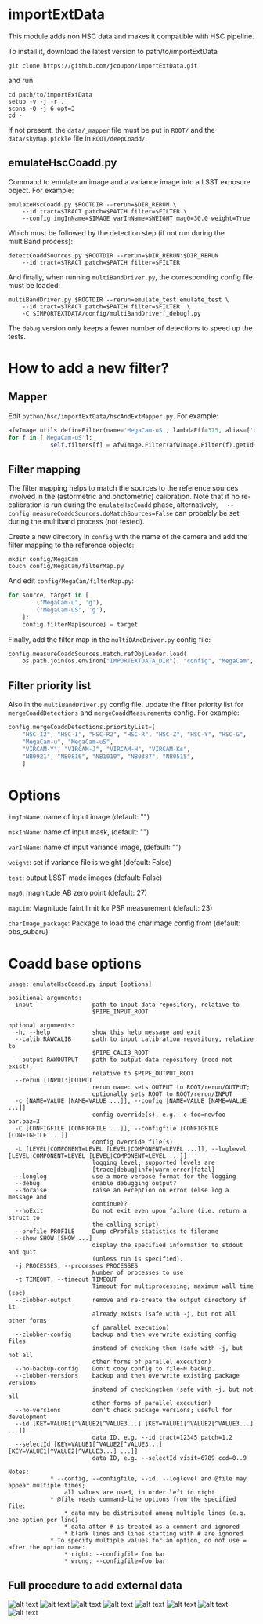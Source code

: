 # importExtData

This module adds non HSC data and makes it compatible with HSC pipeline.

To install it, download the latest version to path/to/importExtData
```
git clone https://github.com/jcoupon/importExtData.git
```
and run
```
cd path/to/importExtData
setup -v -j -r .
scons -Q -j 6 opt=3
cd -
```

If not present, the `data/_mapper` file must be put in `ROOT/`
and the `data/skyMap.pickle` file in `ROOT/deepCoadd/`.

## emulateHscCoadd.py

Command to emulate an image and a variance image into a LSST exposure object. For example:

```shell
emulateHscCoadd.py $ROOTDIR --rerun=$DIR_RERUN \
	--id tract=$TRACT patch=$PATCH filter=$FILTER \
	--config imgInName=$IMAGE varInName=$WEIGHT mag0=30.0 weight=True
```

Which must be followed by the detection step (if not run during the multiBand process):

```shell
detectCoaddSources.py $ROOTDIR --rerun=$DIR_RERUN:$DIR_RERUN
  	--id tract=$TRACT patch=$PATCH filter=$FILTER
```

And finally, when running `multiBandDriver.py`, the corresponding config file must be loaded:

```shell
multiBandDriver.py $ROOTDIR --rerun=emulate_test:emulate_test \
	--id tract=$TRACT patch=$PATCH filter=$FILTER  \
	-C $IMPORTEXTDATA/config/multiBandDriver[_debug].py

```

The `debug` version only keeps a fewer number of detections to speed up the tests.

# How to add a new filter?

## Mapper

Edit `python/hsc/importExtData/hscAndExtMapper.py`. For example:

```python
afwImage.utils.defineFilter(name='MegaCam-uS', lambdaEff=375, alias=['u1', 'u',])
for f in ['MegaCam-uS']:
            self.filters[f] = afwImage.Filter(afwImage.Filter(f).getId()).getName()
```

## Filter mapping

The filter mapping helps to match the sources to the reference sources involved in the (astormetric and photometric) calibration. Note that if no re-calibration is run during the `emulateHscCoadd` phase, alternatively, `  --config measureCoaddSources.doMatchSources=False` can probably be set during the multiband process (not tested).

Create a new directory in `config` with the name of the camera and add the filter mapping to the reference objects:

```shell
mkdir config/MegaCam
touch config/MegaCam/filterMap.py 
```

And edit `config/MegaCam/filterMap.py`:

```python
for source, target in [
        ("MegaCam-u", 'g'),
        ("MegaCam-uS", 'g'),
    ]:
    config.filterMap[source] = target

```

Finally, add the filter map in the `multiBAndDriver.py` config file:

```python
config.measureCoaddSources.match.refObjLoader.load(
    os.path.join(os.environ["IMPORTEXTDATA_DIR"], "config", "MegaCam", "filterMap.py"))
```

## Filter priority list

Also in the `multiBandDriver.py` config file, update the filter priority list for `mergeCoaddDetections` and `mergeCoaddMeasurements` config. For example:

```python
config.mergeCoaddDetections.priorityList=[
    "HSC-I2", "HSC-I", "HSC-R2", "HSC-R", "HSC-Z", "HSC-Y", "HSC-G",
    "MegaCam-u", "MegaCam-uS",
    "VIRCAM-Y", "VIRCAM-J", "VIRCAM-H", "VIRCAM-Ks",
    "NB0921", "NB0816", "NB1010", "NB0387", "NB0515",
    ]
```

# Options

`imgInName`: name of input image (default: "")

`mskInName`: name of input mask, (default: "")

`varInName`: name of input variance image, (default: "")

`weight`: set if variance file is weight (default: False)

`test`: output LSST-made images (default: False)

`mag0`: magnitude AB zero point (default: 27)

`magLim`: Magnitude faint limit for PSF measurement (default: 23)

`charImage_package`: Package to load the charImage config from (default: obs_subaru)

# Coadd base options


```
usage: emulateHscCoadd.py input [options]

positional arguments:
  input                 path to input data repository, relative to
                        $PIPE_INPUT_ROOT

optional arguments:
  -h, --help            show this help message and exit
  --calib RAWCALIB      path to input calibration repository, relative to
                        $PIPE_CALIB_ROOT
  --output RAWOUTPUT    path to output data repository (need not exist),
                        relative to $PIPE_OUTPUT_ROOT
  --rerun [INPUT:]OUTPUT
                        rerun name: sets OUTPUT to ROOT/rerun/OUTPUT;
                        optionally sets ROOT to ROOT/rerun/INPUT
  -c [NAME=VALUE [NAME=VALUE ...]], --config [NAME=VALUE [NAME=VALUE ...]]
                        config override(s), e.g. -c foo=newfoo bar.baz=3
  -C [CONFIGFILE [CONFIGFILE ...]], --configfile [CONFIGFILE [CONFIGFILE ...]]
                        config override file(s)
  -L [LEVEL|COMPONENT=LEVEL [LEVEL|COMPONENT=LEVEL ...]], --loglevel [LEVEL|COMPONENT=LEVEL [LEVEL|COMPONENT=LEVEL ...]]
                        logging level; supported levels are
                        [trace|debug|info|warn|error|fatal]
  --longlog             use a more verbose format for the logging
  --debug               enable debugging output?
  --doraise             raise an exception on error (else log a message and
                        continue)?
  --noExit              Do not exit even upon failure (i.e. return a struct to
                        the calling script)
  --profile PROFILE     Dump cProfile statistics to filename
  --show SHOW [SHOW ...]
                        display the specified information to stdout and quit
                        (unless run is specified).
  -j PROCESSES, --processes PROCESSES
                        Number of processes to use
  -t TIMEOUT, --timeout TIMEOUT
                        Timeout for multiprocessing; maximum wall time (sec)
  --clobber-output      remove and re-create the output directory if it
                        already exists (safe with -j, but not all other forms
                        of parallel execution)
  --clobber-config      backup and then overwrite existing config files
                        instead of checking them (safe with -j, but not all
                        other forms of parallel execution)
  --no-backup-config    Don't copy config to file~N backup.
  --clobber-versions    backup and then overwrite existing package versions
                        instead of checkingthem (safe with -j, but not all
                        other forms of parallel execution)
  --no-versions         don't check package versions; useful for development
  --id [KEY=VALUE1[^VALUE2[^VALUE3...] [KEY=VALUE1[^VALUE2[^VALUE3...] ...]]
                        data ID, e.g. --id tract=12345 patch=1,2
  --selectId [KEY=VALUE1[^VALUE2[^VALUE3...] [KEY=VALUE1[^VALUE2[^VALUE3...] ...]]
                        data ID, e.g. --selectId visit=6789 ccd=0..9

Notes:
            * --config, --configfile, --id, --loglevel and @file may appear multiple times;
                all values are used, in order left to right
            * @file reads command-line options from the specified file:
                * data may be distributed among multiple lines (e.g. one option per line)
                * data after # is treated as a comment and ignored
                * blank lines and lines starting with # are ignored
            * To specify multiple values for an option, do not use = after the option name:
                * right: --configfile foo bar
                * wrong: --configfile=foo bar

```

## Full procedure to add external data

![alt text](https://github.com/jcoupon/importExtData/blob/master/doc/doc.001.png)
![alt text](https://github.com/jcoupon/importExtData/blob/master/doc/doc.002.png)
![alt text](https://github.com/jcoupon/importExtData/blob/master/doc/doc.003.png)
![alt text](https://github.com/jcoupon/importExtData/blob/master/doc/doc.004.png)
![alt text](https://github.com/jcoupon/importExtData/blob/master/doc/doc.005.png)
![alt text](https://github.com/jcoupon/importExtData/blob/master/doc/doc.006.png)
![alt text](https://github.com/jcoupon/importExtData/blob/master/doc/doc.007.png)
![alt text](https://github.com/jcoupon/importExtData/blob/master/doc/doc.008.png)
